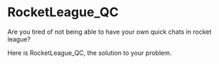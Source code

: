 # RocketLeague_QC
Are you tired of not being able to have your own quick chats in rocket league? 

Here is RocketLeague_QC, the solution to your problem.
